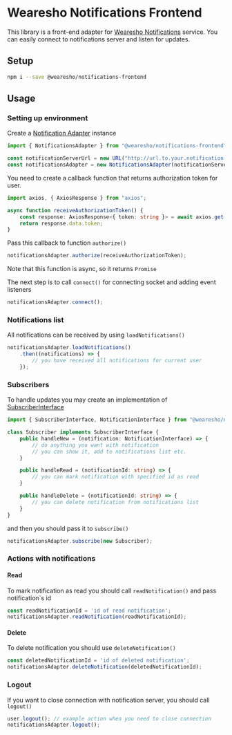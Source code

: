 # Wearesho Notifications Frontend

This library is a front-end adapter for
[Wearesho Notifications](https://github.com/wearesho-team/wearesho-notifications) service.
You can easily connect to notifications server and listen for updates.

## Setup

```bash
npm i --save @wearesho/notifications-frontend
```

## Usage

### Setting up environment

Create a [Notification Adapter](./src/NotificationsAdapter.ts) instance

```typescript
import { NotificationsAdapter } from "@wearesho/notifications-frontend";

const notificationServerUrl = new URL("http://url.to.your.notification.server/");
const notificationsAdapter = new NotificationsAdapter(notificationServerUrl);
```

You need to create a callback function that returns authorization token for user.

```typescript
import axios, { AxiosResponse } from "axios";

async function receiveAuthorizationToken() {
    const response: AxiosResponse<{ token: string }> = await axios.get("/receive-authorization-token");
    return response.data.token;
}
```

Pass this callback to function `authorize()`

```typescript
notificationsAdapter.authorize(receiveAuthorizationToken);
```

Note that this function is async, so it returns `Promise`

The next step is to call `connect()` for connecting socket and adding event listeners

```typescript
notificationsAdapter.connect();
```

### Notifications list

All notifications can be received by using `loadNotifications()`

```typescript
notificationsAdapter.loadNotifications()
    .then((notifications) => {
        // you have received all notifications for current user
    });
```

### Subscribers

To handle updates you may create an implementation of [SubscriberInterface](./src/SubscriberInterface.ts)

```typescript
import { SubscriberInterface, NotificationInterface } from "@wearesho/notifications-frontend";

class Subscriber implements SubscriberInterface {
    public handleNew = (notification: NotificationInterface) => {
        // do anything you want with notification
        // you can show it, add to notifications list etc.
    }

    public handleRead = (notificationId: string) => {
        // you can mark notification with specified id as read
    }

    public handleDelete = (notificationId: string) => {
        // you can delete notification from notifications list
    }
}
```

and then you should pass it to `subscribe()`

```typescript
notificationsAdapter.subscribe(new Subscriber);
```

### Actions with notifications

#### Read

To mark notification as read you should call `readNotification()`
and pass notification`s id

```typescript
const readNotificationId = 'id of read notification';
notificationsAdapter.readNotification(readNotificationId);
```

#### Delete

To delete notification you should use `deleteNotification()`

```typescript
const deletedNotificationId = 'id of deleted notification';
notificationsAdapter.deleteNotification(deletedNotificationId);
```

### Logout

If you want to close connection with notification server, you should call `logout()`

```typescript
user.logout(); // example action when you need to close connection
notificationsAdapter.logout();
```
